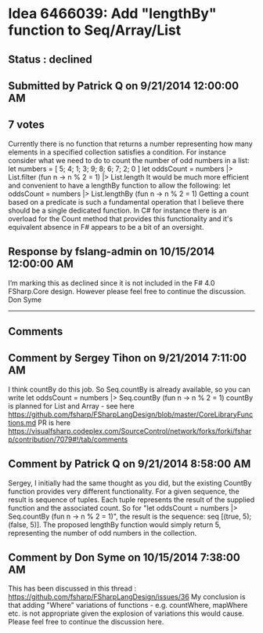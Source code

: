 # Idea 6466039: Add "lengthBy" function to Seq/Array/List #

## Status : declined

## Submitted by Patrick Q on 9/21/2014 12:00:00 AM

## 7 votes

Currently there is no function that returns a number representing how many elements in a specified collection satisfies a condition.
For instance consider what we need to do to count the number of odd numbers in a list:
let numbers = [ 5; 4; 1; 3; 9; 8; 6; 7; 2; 0 ]
let oddsCount = numbers |> List.filter (fun n -> n % 2 = 1) |> List.length
It would be much more efficient and convenient to have a lengthBy function to allow the following:
let oddsCount = numbers |> List.lengthBy (fun n -> n % 2 = 1)
Getting a count based on a predicate is such a fundamental operation that I believe there should be a single dedicated function. In C# for instance there is an overload for the Count method that provides this functionality and it's equivalent absence in F# appears to be a bit of an oversight.



## Response by fslang-admin on 10/15/2014 12:00:00 AM

I’m marking this as declined since it is not included in the F# 4.0 FSharp.Core design. However please feel free to continue the discussion.
Don Syme

------------------------
## Comments


## Comment by Sergey Tihon on 9/21/2014 7:11:00 AM
I think countBy do this job. So Seq.countBy is already available, so you can write
let oddsCount = numbers |> Seq.countBy (fun n -> n % 2 = 1)
countBy is planned for List and Array - see here https://github.com/fsharp/FSharpLangDesign/blob/master/CoreLibraryFunctions.md
PR is here https://visualfsharp.codeplex.com/SourceControl/network/forks/forki/fsharp/contribution/7079#!/tab/comments


## Comment by Patrick Q on 9/21/2014 8:58:00 AM
Sergey, I initially had the same thought as you did, but the existing CountBy function provides very different functionality. For a given sequence, the result is sequence of tuples. Each tuple represents the result of the supplied function and the associated count.
So for "let oddsCount = numbers |> Seq.countBy (fun n -> n % 2 = 1)", the result is the sequence: seq [(true, 5); (false, 5)]. The proposed lengthBy function would simply return 5, representing the number of odd numbers in the collection.


## Comment by Don Syme on 10/15/2014 7:38:00 AM
This has been discussed in this thread : https://github.com/fsharp/FSharpLangDesign/issues/36
My conclusion is that adding "Where" variations of functions - e.g. countWhere, mapWhere etc. is not appropriate given the explosion of variations this would cause.
Please feel free to continue the discussion here.

